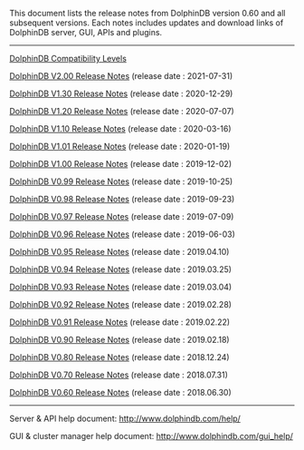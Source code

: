 This document lists the release notes from DolphinDB version 0.60 and all subsequent versions. Each notes includes updates and download links of DolphinDB server, GUI, APIs and plugins.

---
[DolphinDB Compatibility Levels](./DolphinDB_compatibility_levels.md)

[DolphinDB V2.00 Release Notes](2.00/README.md) (release date : 2021-07-31)

[DolphinDB V1.30 Release Notes](1.30/README_CN.md) (release date : 2020-12-29)

[DolphinDB V1.20 Release Notes](1.20/README.md) (release date : 2020-07-07)

[DolphinDB V1.10 Release Notes](1.10/README.md) (release date : 2020-03-16)

[DolphinDB V1.01 Release Notes](1.01/README.md) (release date : 2020-01-19)

[DolphinDB V1.00 Release Notes](1.00/README.md) (release date : 2019-12-02)

[DolphinDB V0.99 Release Notes](0.99/README.md) (release date : 2019-10-25)

[DolphinDB V0.98 Release Notes](0.98/README.md) (release date : 2019-09-23)

[DolphinDB V0.97 Release Notes](0.97/README.md) (release date : 2019-07-09)

[DolphinDB V0.96 Release Notes](0.96/README.md) (release date : 2019-06-03)

[DolphinDB V0.95 Release Notes](0.95/README.md) (release date : 2019.04.10)

[DolphinDB V0.94 Release Notes](0.94/README.md) (release date : 2019.03.25)

[DolphinDB V0.93 Release Notes](0.93/README.md) (release date : 2019.03.04)

[DolphinDB V0.92 Release Notes](0.92/README.md) (release date : 2019.02.28)

[DolphinDB V0.91 Release Notes](0.91/README.md) (release date : 2019.02.22)

[DolphinDB V0.90 Release Notes](0.90/README.md) (release date : 2019.02.18)

[DolphinDB V0.80 Release Notes](0.80/README.md) (release date : 2018.12.24)

[DolphinDB V0.70 Release Notes](0.70/README.md) (release date : 2018.07.31)

[DolphinDB V0.60 Release Notes](0.60/README.md) (release date : 2018.06.30)

---

Server & API help document: http://www.dolphindb.com/help/  

GUI & cluster manager help document: http://www.dolphindb.com/gui_help/  
